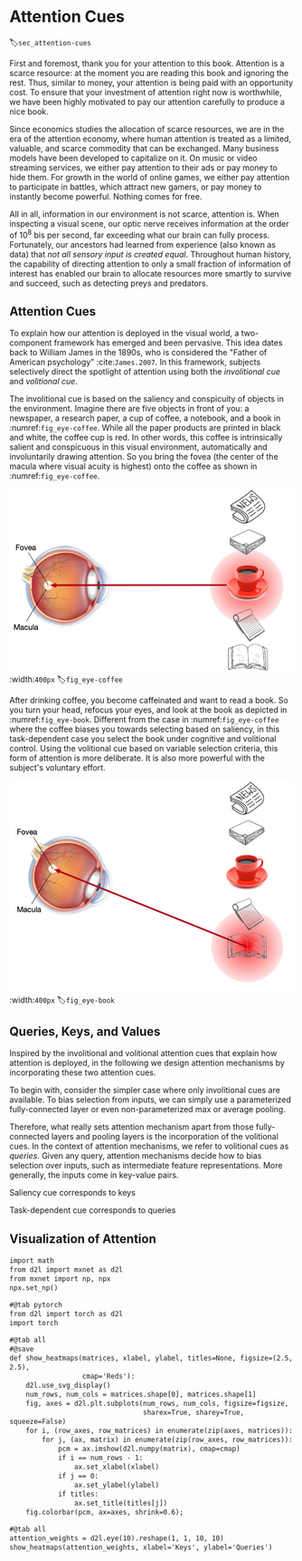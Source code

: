 # Attention Cues
:label:`sec_attention-cues`

First and foremost,
thank you for your attention
to this book.
Attention is a scarce resource:
at the moment
you are reading this book
and ignoring the rest.
Thus, similar to money,
your attention is being paid with an opportunity cost.
To ensure that your investment of attention
right now is worthwhile,
we have been highly motivated to pay our attention carefully
to produce a nice book.


Since economics studies the allocation of scarce resources,
we are 
in the era of the attention economy,
where human attention is treated as a limited, valuable, and scarce commodity
that can be exchanged.
Many business models have been
developed to capitalize on it.
On music or video streaming services,
we either pay attention to their ads
or pay money to hide them.
For growth in the world of online games,
we either pay attention to 
participate in battles, which attract new gamers,
or pay money to instantly become powerful.
Nothing comes for free.

All in all,
information in our environment is not scarce,
attention is.
When inspecting a visual scene,
our optic nerve receives information
at the order of $10^8$ bis per second,
far exceeding what our brain can fully process.
Fortunately,
our ancestors had learned from experience (also known as data)
that *not all sensory input is created equal*.
Throughout human history,
the capability of directing attention
to only a small fraction of information of interest
has enabled our brain
to allocate resources more smartly
to survive and succeed,
such as detecting preys and predators.



## Attention Cues

To explain how our attention is deployed in the visual world, 
a two-component framework has emerged
and been pervasive.
This idea dates back to William James in the 1890s,
who is considered the "Father of American psychology" :cite:`James.2007`.
In this framework,
subjects selectively direct the spotlight of attention
using both the *involitional cue* and *volitional cue*.

The involitional cue is based on 
the saliency and conspicuity of objects in the environment.
Imagine there are five objects in front of you:
a newspaper, a research paper, a cup of coffee, a notebook, and a book in :numref:`fig_eye-coffee`.
While all the paper products are printed in black and white,
the coffee cup is red.
In other words,
this coffee is intrinsically salient and conspicuous in 
this visual environment,
automatically and involuntarily drawing attention.
So you bring the fovea (the center of the macula where visual acuity is highest) onto the coffee as shown in :numref:`fig_eye-coffee`.

![Using the involitional cue based on saliency (red cup, non-paper), attention is involuntarily directed to the coffee.](../img/eye-coffee.png)
:width:`400px`
:label:`fig_eye-coffee`

After drinking coffee,
you become caffeinated and
want to read a book.
So you turn your head, refocus your eyes,
and look at the book as depicted in :numref:`fig_eye-book`.
Different from 
the case in :numref:`fig_eye-coffee`
where the coffee biases you towards
selecting based on saliency,
in this task-dependent case you select the book under 
cognitive and volitional control.
Using the volitional cue based on variable selection criteria,
this form of attention is more deliberate.
It is also more powerful with the subject's voluntary effort.

![Using the volitional cue (want to read a book) that is task-dependent, attention is directed to the book under volitional control.](../img/eye-book.png)
:width:`400px`
:label:`fig_eye-book`


## Queries, Keys, and Values

Inspired by the involitional and volitional attention cues that explain how attention is deployed,
in the following we design attention mechanisms
by incorporating these two attention cues.


To begin with, consider the simpler case where only 
involitional cues are available.
To bias selection from inputs,
we can simply use
a parameterized fully-connected layer
or even non-parameterized
max or average pooling.

Therefore,
what really sets attention mechanism
apart from those fully-connected layers
and pooling layers
is the incorporation of the volitional cues.
In the context of attention mechanisms,
we refer to volitional cues as *queries*.
Given any query,
attention mechanisms
decide how to bias selection over inputs, 
such as intermediate feature representations.
More generally,
the inputs come in key-value pairs.





Saliency cue corresponds to keys

Task-dependent cue corresponds to queries




## Visualization of Attention

```{.python .input}
import math
from d2l import mxnet as d2l
from mxnet import np, npx
npx.set_np()
```

```{.python .input}
#@tab pytorch
from d2l import torch as d2l
import torch
```

```{.python .input}
#@tab all
#@save
def show_heatmaps(matrices, xlabel, ylabel, titles=None, figsize=(2.5, 2.5),
                  cmap='Reds'):
    d2l.use_svg_display()
    num_rows, num_cols = matrices.shape[0], matrices.shape[1]
    fig, axes = d2l.plt.subplots(num_rows, num_cols, figsize=figsize,
                                 sharex=True, sharey=True, squeeze=False)
    for i, (row_axes, row_matrices) in enumerate(zip(axes, matrices)):
        for j, (ax, matrix) in enumerate(zip(row_axes, row_matrices)):
            pcm = ax.imshow(d2l.numpy(matrix), cmap=cmap)
            if i == num_rows - 1:
                ax.set_xlabel(xlabel)
            if j == 0:
                ax.set_ylabel(ylabel)
            if titles:
                ax.set_title(titles[j])
    fig.colorbar(pcm, ax=axes, shrink=0.6);
```

```{.python .input}
#@tab all
attention_weights = d2l.eye(10).reshape(1, 1, 10, 10)
show_heatmaps(attention_weights, xlabel='Keys', ylabel='Queries')
```

